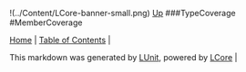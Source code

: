 !(../Content/LCore-banner-small.png)
[Up](TypeCoverage.md)
###TypeCoverage
#MemberCoverage

[Home](../../README.md) | [Table of Contents](../../TableOfContents.md) | 


This markdown was generated by [LUnit](https://github.com/CodeSingularity/LUnit), powered by [LCore](https://github.com/CodeSingularity/LCore) | 

